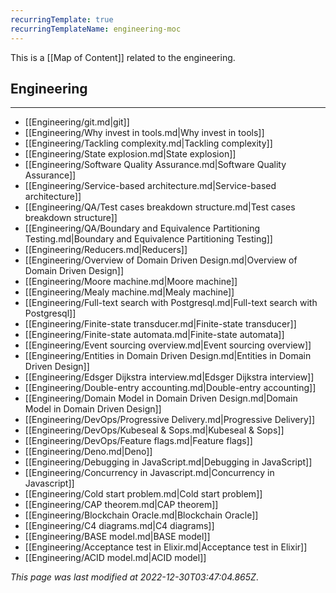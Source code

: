 ```yaml
---
recurringTemplate: true
recurringTemplateName: engineering-moc
---
```


This is a [[Map of Content]] related to the engineering.

## Engineering
---
- [[Engineering/git.md|git]]
- [[Engineering/Why invest in tools.md|Why invest in tools]]
- [[Engineering/Tackling complexity.md|Tackling complexity]]
- [[Engineering/State explosion.md|State explosion]]
- [[Engineering/Software Quality Assurance.md|Software Quality Assurance]]
- [[Engineering/Service-based architecture.md|Service-based architecture]]
- [[Engineering/QA/Test cases breakdown structure.md|Test cases breakdown structure]]
- [[Engineering/QA/Boundary and Equivalence Partitioning Testing.md|Boundary and Equivalence Partitioning Testing]]
- [[Engineering/Reducers.md|Reducers]]
- [[Engineering/Overview of Domain Driven Design.md|Overview of Domain Driven Design]]
- [[Engineering/Moore machine.md|Moore machine]]
- [[Engineering/Mealy machine.md|Mealy machine]]
- [[Engineering/Full-text search with Postgresql.md|Full-text search with Postgresql]]
- [[Engineering/Finite-state transducer.md|Finite-state transducer]]
- [[Engineering/Finite-state automata.md|Finite-state automata]]
- [[Engineering/Event sourcing overview.md|Event sourcing overview]]
- [[Engineering/Entities in Domain Driven Design.md|Entities in Domain Driven Design]]
- [[Engineering/Edsger Dijkstra interview.md|Edsger Dijkstra interview]]
- [[Engineering/Double-entry accounting.md|Double-entry accounting]]
- [[Engineering/Domain Model in Domain Driven Design.md|Domain Model in Domain Driven Design]]
- [[Engineering/DevOps/Progressive Delivery.md|Progressive Delivery]]
- [[Engineering/DevOps/Kubeseal & Sops.md|Kubeseal & Sops]]
- [[Engineering/DevOps/Feature flags.md|Feature flags]]
- [[Engineering/Deno.md|Deno]]
- [[Engineering/Debugging in JavaScript.md|Debugging in JavaScript]]
- [[Engineering/Concurrency in Javascript.md|Concurrency in Javascript]]
- [[Engineering/Cold start problem.md|Cold start problem]]
- [[Engineering/CAP theorem.md|CAP theorem]]
- [[Engineering/Blockchain Oracle.md|Blockchain Oracle]]
- [[Engineering/C4 diagrams.md|C4 diagrams]]
- [[Engineering/BASE model.md|BASE model]]
- [[Engineering/Acceptance test in Elixir.md|Acceptance test in Elixir]]
- [[Engineering/ACID model.md|ACID model]]


*This page was last modified at 2022-12-30T03:47:04.865Z*.
